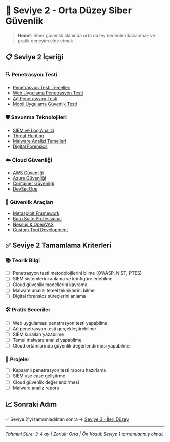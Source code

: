 # 🎯 Seviye 2 - Orta Düzey Siber Güvenlik

> **Hedef**: Siber güvenlik alanında orta düzey becerileri kazanmak ve pratik deneyim elde etmek

## 📋 Seviye 2 İçeriği

### 🔍 Penetrasyon Testi
- [Penetrasyon Testi Temelleri](./penetration-testing-basics.md)
- [Web Uygulama Penetrasyon Testi](./web-app-pentest.md)
- [Ağ Penetrasyon Testi](./network-pentest.md)
- [Mobil Uygulama Güvenlik Testi](./mobile-app-security.md)

### 🛡️ Savunma Teknolojileri
- [SIEM ve Log Analizi](./siem-log-analysis.md)
- [Threat Hunting](./threat-hunting.md)
- [Malware Analizi Temelleri](./malware-analysis-basics.md)
- [Digital Forensics](./digital-forensics.md)

### ☁️ Cloud Güvenliği
- [AWS Güvenliği](./aws-security.md)
- [Azure Güvenliği](./azure-security.md)
- [Container Güvenliği](./container-security.md)
- [DevSecOps](./devsecops.md)

### 🔧 Güvenlik Araçları
- [Metasploit Framework](./metasploit.md)
- [Burp Suite Professional](./burp-suite-pro.md)
- [Nessus & OpenVAS](./vulnerability-scanners.md)
- [Custom Tool Development](./custom-tools.md)

## ✅ Seviye 2 Tamamlama Kriterleri

### 📚 Teorik Bilgi
- [ ] Penetrasyon testi metodolojilerini bilme (OWASP, NIST, PTES)
- [ ] SIEM sistemlerini anlama ve konfigüre edebilme
- [ ] Cloud güvenlik modellerini kavrama
- [ ] Malware analizi temel tekniklerini bilme
- [ ] Digital forensics süreçlerini anlama

### 🛠️ Pratik Beceriler
- [ ] Web uygulaması penetrasyon testi yapabilme
- [ ] Ağ penetrasyon testi gerçekleştirebilme
- [ ] SIEM kuralları yazabilme
- [ ] Temel malware analizi yapabilme
- [ ] Cloud ortamlarında güvenlik değerlendirmesi yapabilme

### 🎯 Projeler
- [ ] Kapsamlı penetrasyon testi raporu hazırlama
- [ ] SIEM use case geliştirme
- [ ] Cloud güvenlik değerlendirmesi
- [ ] Malware analiz raporu

## 📈 Sonraki Adım

✅ Seviye 2'yi tamamladıktan sonra → [Seviye 3 - İleri Düzey](../level-3/README.md)

---

*Tahmini Süre: 3-4 ay | Zorluk: Orta | Ön Koşul: Seviye 1 tamamlanmış olmalı*